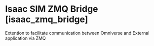 # Isaac SIM ZMQ Bridge [isaac_zmq_bridge]

Extention to facilitate communication between Omniverse and External application via ZMQ
